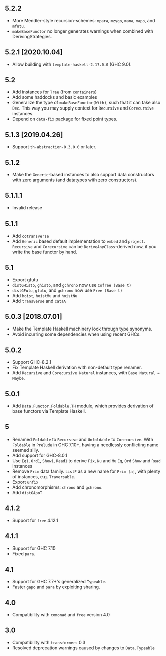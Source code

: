 ## 5.2.2
* More Mendler-style recursion-schemes: `mpara`, `mzygo`, `mana`, `mapo`, and
  `mfutu`.
* `makeBaseFunctor` no longer generates warnings when combined with
  DerivingStrategies.

## 5.2.1 [2020.10.04]
* Allow building with `template-haskell-2.17.0.0` (GHC 9.0).

## 5.2

* Add instances for `Tree` (from `containers`)
* Add some haddocks and basic examples
* Generalize the type of `makeBaseFunctor(With)`, such that
  it can take also `Dec`. This way you may supply context for `Recursive`
  and `Corecursive` instances.
* Depend on `data-fix` package for fixed point types.

## 5.1.3 [2019.04.26]
* Support `th-abstraction-0.3.0.0` or later.

## 5.1.2
* Make the `Generic`-based instances to also support data constructors with zero
  arguments (and datatypes with zero constructors).

## 5.1.1.1

* Invalid release

## 5.1.1

* Add `cotransverse`
* Add `Generic` based default implementation to `embed` and `project`.
  `Recursive` and `Corecursive` can be `DeriveAnyClass`-derived now,
  if you write the base functor by hand.

## 5.1
* Export gfutu
* `distGHisto`, `ghisto`, and `gchrono` now use `Cofree (Base t)`
* `distGFutu`, `gfutu`, and `gchrono` now use `Free (Base t)`
* Add `hoist`, `hoistMu` and `hoistNu`
* Add `transverse` and `cataA`

## 5.0.3 [2018.07.01]
* Make the Template Haskell machinery look through type synonyms.
* Avoid incurring some dependencies when using recent GHCs.

## 5.0.2
* Support GHC-8.2.1
* Fix Template Haskell derivation with non-default type renamer.
* Add `Recursive` and `Corecursive Natural` instances, with `Base Natural = Maybe`.

## 5.0.1
* Add `Data.Functor.Foldable.TH` module, which provides derivation of base functors via Template Haskell.

## 5
* Renamed `Foldable` to `Recursive` and `Unfoldable` to `Corecursive`. With `Foldable` in `Prelude` in GHC 7.10+, having a needlessly conflicting name seemed silly.
* Add support for GHC-8.0.1
* Use `Eq1`, `Ord1`, `Show1`, `Read1` to derive `Fix`, `Nu` and `Mu` `Eq`, `Ord` `Show` and `Read` instances
* Remove `Prim` data family. `ListF` as a new name for `Prim [a]`, with plenty of instances, e.g. `Traversable`.
* Export `unfix`
* Add chronomorphisms: `chrono` and `gchrono`.
* Add `distGApoT`

## 4.1.2
* Support for `free` 4.12.1

## 4.1.1
* Support for GHC 7.10
* Fixed `para`.

## 4.1
* Support for GHC 7.7+'s generalized `Typeable`.
* Faster `gapo` and `para` by exploiting sharing.

## 4.0

* Compatibility with `comonad` and `free` version 4.0

## 3.0

* Compatibility with `transformers` 0.3
* Resolved deprecation warnings caused by changes to `Data.Typeable`

